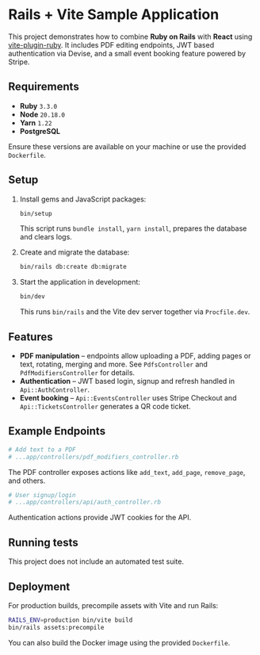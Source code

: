 # Rails + Vite Sample Application

This project demonstrates how to combine **Ruby on Rails** with **React** using [vite-plugin-ruby](https://github.com/vite-ruby/vite_ruby). It includes PDF editing endpoints, JWT based authentication via Devise, and a small event booking feature powered by Stripe.

## Requirements

- **Ruby** `3.3.0`
- **Node** `20.18.0`
- **Yarn** `1.22`
- **PostgreSQL**

Ensure these versions are available on your machine or use the provided `Dockerfile`.

## Setup

1. Install gems and JavaScript packages:

   ```bash
   bin/setup
   ```

   This script runs `bundle install`, `yarn install`, prepares the database and clears logs.

2. Create and migrate the database:

   ```bash
   bin/rails db:create db:migrate
   ```

3. Start the application in development:

   ```bash
   bin/dev
   ```

   This runs `bin/rails` and the Vite dev server together via `Procfile.dev`.

## Features

- **PDF manipulation** – endpoints allow uploading a PDF, adding pages or text, rotating, merging and more. See `PdfsController` and `PdfModifiersController` for details.
- **Authentication** – JWT based login, signup and refresh handled in `Api::AuthController`.
- **Event booking** – `Api::EventsController` uses Stripe Checkout and `Api::TicketsController` generates a QR code ticket.

## Example Endpoints

```ruby
# Add text to a PDF
# ...app/controllers/pdf_modifiers_controller.rb
```

The PDF controller exposes actions like `add_text`, `add_page`, `remove_page`, and others.

```ruby
# User signup/login
# ...app/controllers/api/auth_controller.rb
```

Authentication actions provide JWT cookies for the API.

## Running tests

This project does not include an automated test suite.

## Deployment

For production builds, precompile assets with Vite and run Rails:

```bash
RAILS_ENV=production bin/vite build
bin/rails assets:precompile
```

You can also build the Docker image using the provided `Dockerfile`.

